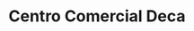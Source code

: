 ---
title: "Centro Comercial Deca"
url: /san-jose-de-guanipa/centro-comercial-deca/
shop: centro comercial
---